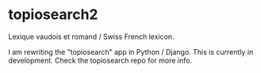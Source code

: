 # topiosearch2
Lexique vaudois et romand / Swiss French lexicon.

I am rewriting the "topiosearch" app in Python / Django. This is currently in development. Check the topiosearch repo for more info.
